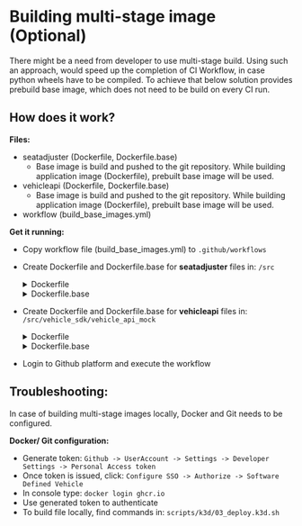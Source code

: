 # Building multi-stage image (Optional)
There might be a need from developer to use multi-stage build. Using such an approach, would speed up the completion of CI Workflow, in case python wheels have to be compiled. To achieve that below solution provides prebuild base image, which does not need to be build on every CI run.

## How does it work?

**Files:**
* seatadjuster (Dockerfile, Dockerfile.base)
  * Base image is build and pushed to the git repository. While building application image (Dockerfile), prebuilt base image will be used.
* vehicleapi (Dockerfile, Dockerfile.base)
  * Base image is build and pushed to the git repository. While building application image (Dockerfile), prebuilt base image will be used.
* workflow (build_base_images.yml)

**Get it running:**
* Copy workflow file (build_base_images.yml) to ```.github/workflows```
* Create Dockerfile and Dockerfile.base for **seatadjuster** files in: ```/src```
  <details>
      <summary> Dockerfile </summary>

        FROM ghcr.io/softwaredefinedvehicle/vehicle-app-python-template/client_base

        RUN apt-get update
        RUN apt-get upgrade -y

        ADD ./* $HOME/src/
        WORKDIR /src
        RUN pip3 install -r requirements-dev.txt

        ENTRYPOINT ["python"]
        CMD ["seatadjuster.py"]

  </details>
  <details>
      <summary> Dockerfile.base </summary>

        FROM python:3.9-slim-bullseye

        RUN apt-get update
        RUN apt-get upgrade -y

        ADD ./* $HOME/src/
        WORKDIR /src
        RUN pip3 install -r requirements.txt

        LABEL org.opencontainers.image.source="https://github.com/softwaredefinedvehicle/vehicle-app-python-template"

  </details>
* Create Dockerfile and Dockerfile.base for **vehicleapi** files in: ```/src/vehicle_sdk/vehicle_api_mock```
  <details>
      <summary> Dockerfile </summary>

        FROM ghcr.io/softwaredefinedvehicle/vehicle-app-python-template/client_base

        RUN apt-get update
        RUN apt-get upgrade -y

        ADD ./* $HOME/src/
        WORKDIR /src
        RUN pip3 install -r requirements-dev.txt

        EXPOSE 50051

        ENTRYPOINT ["python"]
        CMD ["seatadjuster.py"]


  </details>
  <details>
      <summary> Dockerfile.base </summary>

        FROM python:3.9-slim-bullseye

        RUN apt-get update
        RUN apt-get upgrade -y

        WORKDIR /vehicleapi
        ADD ./* $HOME/vehicleapi/
        RUN pip3 install -r requirements.txt

        LABEL org.opencontainers.image.source="https://github.com/softwaredefinedvehicle/vehicle-app-python-template"



  </details>
* Login to Github platform and execute the workflow

## Troubleshooting:
In case of building multi-stage images locally, Docker and Git needs to be configured.

**Docker/ Git configuration:**
* Generate token: ```Github -> UserAccount -> Settings -> Developer Settings -> Personal Access token```
* Once token is issued, click: ```Configure SSO -> Authorize -> Software Defined Vehicle```
* In console type: ```docker login ghcr.io```
* Use generated token to authenticate
* To build file locally, find commands in: ```scripts/k3d/03_deploy.k3d.sh```
